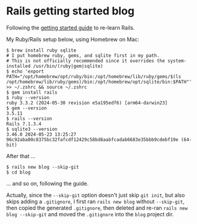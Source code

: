 # Rails getting started blog

Following the [getting started guide](https://guides.rubyonrails.org/getting_started.html) to re-learn Rails.

My Ruby/Rails setup below, using Homebrew on Mac:
```shell
$ brew install ruby sqlite
# I put homebrew ruby, gems, and sqlite first in my path.
# This is not officially recommended since it overrides the system-installed /usr/bin/(ruby|gem|sqlite)
$ echo 'export PATH="/opt/homebrew/opt/ruby/bin:/opt/homebrew/lib/ruby/gems/$(ls /opt/homebrew/lib/ruby/gems)/bin:/opt/homebrew/opt/sqlite/bin:$PATH"' >> ~/.zshrc && source ~/.zshrc
$ gem install rails
$ ruby --version
ruby 3.3.2 (2024-05-30 revision e5a195edf6) [arm64-darwin23]
$ gem --version
3.5.11
$ rails --version
Rails 7.1.3.4
$ sqlite3 --version
3.46.0 2024-05-23 13:25:27 96c92aba00c8375bc32fafcdf12429c58bd8aabfcadab6683e35bbb9cdebf19e (64-bit)
```

After that ...
```
$ rails new blog --skip-git
$ cd blog
```
... and so on, following the guide.

Actually, since the `--skip-git` option doesn't just skip `git init`, but also skips adding a `.gitignore`, I first ran `rails new blog` without `--skip-git`, then copied the generated `.gitignore`, then deleted and re-ran `rails new blog --skip-git` and moved the `.gitignore` into the `blog` project dir.
